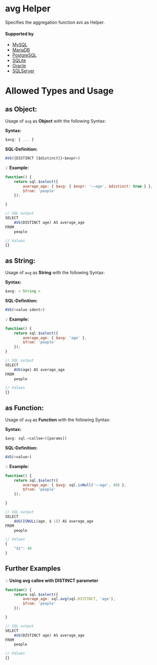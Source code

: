 # avg Helper
Specifies the aggregation function `AVG` as Helper.

#### Supported by
- [MySQL](https://dev.mysql.com/doc/refman/5.7/en/group-by-functions.html#function_avg)
- [MariaDB](https://mariadb.com/kb/en/library/avg/)
- [PostgreSQL](https://www.postgresql.org/docs/9.5/static/functions-aggregate.html)
- [SQLite](https://sqlite.org/lang_aggfunc.html#avg)
- [Oracle](https://docs.oracle.com/cd/B19306_01/server.102/b14200/functions011.htm)
- [SQLServer](https://docs.microsoft.com/en-US/sql/t-sql/functions/avg-transact-sql)

# Allowed Types and Usage

## as Object:

Usage of `avg` as **Object** with the following Syntax:

**Syntax:**

```javascript
$avg: { ... }
```

**SQL-Definition:**
```javascript
AVG({DISTINCT [$distinct]}<$expr>)
```

:bulb: **Example:**
```javascript
function() {
    return sql.$select({
        average_age: { $avg: { $expr: '~~age', $distinct: true } },
        $from: 'people'
    });

}

// SQL output
SELECT
    AVG(DISTINCT age) AS average_age
FROM
    people

// Values
{}
```
## as String:

Usage of `avg` as **String** with the following Syntax:

**Syntax:**

```javascript
$avg: < String >
```

**SQL-Definition:**
```javascript
AVG(<value-ident>)
```

:bulb: **Example:**
```javascript
function() {
    return sql.$select({
        average_age: { $avg: 'age' },
        $from: 'people'
    });
}

// SQL output
SELECT
    AVG(age) AS average_age
FROM
    people

// Values
{}
```
## as Function:

Usage of `avg` as **Function** with the following Syntax:

**Syntax:**

```javascript
$avg: sql.<callee>([params])
```

**SQL-Definition:**
```javascript
AVG(<value>)
```

:bulb: **Example:**
```javascript
function() {
    return sql.$select({
        average_age: { $avg: sql.isNull('~~age', 40) },
        $from: 'people'
    });

}

// SQL output
SELECT
    AVG(ISNULL(age, $ 1)) AS average_age
FROM
    people

// Values
{
    "$1": 40
}
```
## Further Examples

:bulb: **Using avg callee with DISTINCT parameter**
```javascript
function() {
    return sql.$select({
        average_age: sql.avg(sql.DISTINCT, 'age'),
        $from: 'people'
    });

}

// SQL output
SELECT
    AVG(DISTINCT age) AS average_age
FROM
    people

// Values
{}
```

